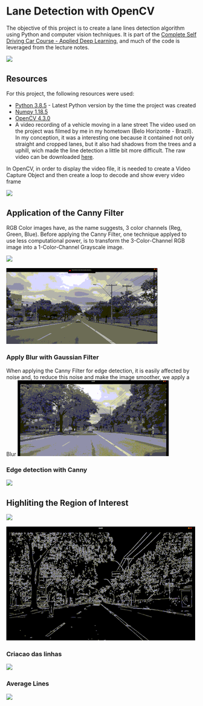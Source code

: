 # Lane Detection with OpenCV
The objective of this project is to create a lane lines detection algorithm using Python and computer vision techniques. It is part of the [Complete Self Driving Car Course - Applied Deep Learning](https://www.udemy.com/course/applied-deep-learningtm-the-complete-self-driving-car-course/), and much of the code is leveraged from the lecture notes.

![](https://raw.githubusercontent.com/LucasMirachi/Lane_Detection/master/Images/detected_avg_lines.gif)

## Resources
For this project, the following resources were used:
* [Python 3.8.5](https://www.python.org/downloads/) - Latest Python version by the time the project was created
* [Numpy 1.18.5](https://numpy.org/)
* [OpenCV 4.3.0](https://opencv.org/releases/)
* A video recording of a vehicle moving in a lane street
The video used on the project was filmed by me in my hometown (Belo Horizonte - Brazil). In my conception, it was a interesting one because it contained not only straight and cropped lanes, but it also had shadows from the trees and a uphill, wich made the line detection a little bit more difficult.
The raw video can be downloaded [here](https://drive.google.com/file/d/1nM4K6CksBFwiSmNYrX8QAB3XzLxWB3TG/view?usp=sharing).

In OpenCV, in order to display the video file, it is needed to create a Video Capture Object and then create a loop to decode and show every video frame 

![](https://raw.githubusercontent.com/LucasMirachi/Lane_Detection/master/Images/base_video.gif)

## Application of the Canny Filter
RGB Color images have, as the name suggests, 3 color channels (Reg, Green, Blue). Before applying the Canny Filter, one technique applyed to use less computational power, is to transform the 3-Color-Channel RGB image into a 1-Color-Channel Grayscale image.

![](https://user-images.githubusercontent.com/44238566/91187477-9707b800-e6c6-11ea-8a54-1e72456e2c9b.png)

![](https://raw.githubusercontent.com/LucasMirachi/Lane_Detection/master/Images/gray.gif)

### Apply Blur with Gaussian Filter
When applying the Canny Filter for edge detection, it is easily affected by noise and, to reduce this noise and make the image smoother, we apply a Blur
![](https://raw.githubusercontent.com/LucasMirachi/Lane_Detection/master/Images/blur.gif)

### Edge detection with Canny

![](https://raw.githubusercontent.com/LucasMirachi/Lane_Detection/master/Images/canny.gif)

## Highliting the Region of Interest

![](https://user-images.githubusercontent.com/44238566/91187539-aa1a8800-e6c6-11ea-8f57-1f2d175de578.png)

![](https://raw.githubusercontent.com/LucasMirachi/Lane_Detection/master/Images/mask.gif)

### Criacao das linhas

![](https://raw.githubusercontent.com/LucasMirachi/Lane_Detection/master/Images/lines.gif)

### Average Lines
![](https://raw.githubusercontent.com/LucasMirachi/Lane_Detection/master/Images/detected_avg_lines.gif)

